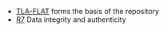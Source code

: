 + [TLA-FLAT](TLA-FLAT.md) forms the basis of the repository
+ [R7](R7.md) Data integrity and authenticity